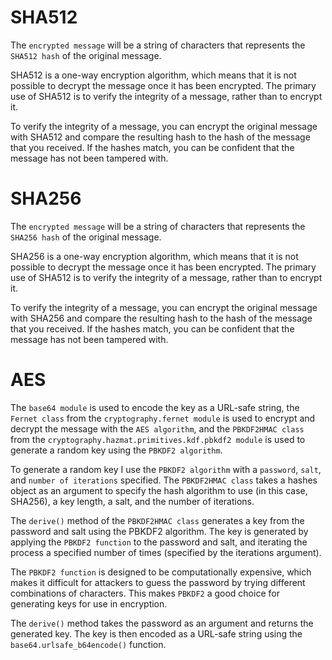 # SHA512

The `encrypted message` will be a string of characters that represents the `SHA512 hash` of the original message.

SHA512 is a one-way encryption algorithm, which means that it is not possible to decrypt the message once it has been encrypted. The primary use of SHA512 is to verify the integrity of a message, rather than to encrypt it.

To verify the integrity of a message, you can encrypt the original message with SHA512 and compare the resulting hash to the hash of the message that you received. If the hashes match, you can be confident that the message has not been tampered with.

# SHA256

The `encrypted message` will be a string of characters that represents the `SHA256 hash` of the original message.

SHA256 is a one-way encryption algorithm, which means that it is not possible to decrypt the message once it has been encrypted. The primary use of SHA512 is to verify the integrity of a message, rather than to encrypt it.

To verify the integrity of a message, you can encrypt the original message with SHA256 and compare the resulting hash to the hash of the message that you received. If the hashes match, you can be confident that the message has not been tampered with.

# AES

The `base64 module` is used to encode the key as a URL-safe string, the `Fernet class` from the `cryptography.fernet module` is used to encrypt and decrypt the message with the `AES algorithm`, and the `PBKDF2HMAC class` from the `cryptography.hazmat.primitives.kdf.pbkdf2 module` is used to generate a random key using the `PBKDF2 algorithm`.
 
To generate a random key I use the `PBKDF2 algorithm` with a `password`, `salt`, and `number of iterations` specified. The `PBKDF2HMAC class` takes a hashes object as an argument to specify the hash algorithm to use (in this case, SHA256), a key length, a salt, and the number of iterations.

The `derive()` method of the `PBKDF2HMAC class` generates a key from the password and salt using the PBKDF2 algorithm. The key is generated by applying the `PBKDF2 function` to the password and salt, and iterating the process a specified number of times (specified by the iterations argument).

The `PBKDF2 function` is designed to be computationally expensive, which makes it difficult for attackers to guess the password by trying different combinations of characters. This makes `PBKDF2` a good choice for generating keys for use in encryption.

The `derive()` method takes the password as an argument and returns the generated key. The key is then encoded as a URL-safe string using the `base64.urlsafe_b64encode()` function.